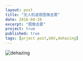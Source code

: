 ```yaml
---
layout: post
title: "无人机遥感图像去雾"
date: 2016-04-28
excerpt: "图像去雾"
project: true
published: true
tags: [prject post,UAV,dehazing]
---
```


![dehazing](http://bighanksmallhank.github.io/mydata/Dehazing.png)